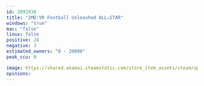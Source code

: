 ```yaml
---
id: 2091930
title: "2MD:VR Football Unleashed ALL✰STAR"
windows: "true"
mac: "false"
linux: false
positive: 24
negative: 3
estimated_owners: "0 - 20000"
peak_ccu: 0

image: https://shared.akamai.steamstatic.com/store_item_assets/steam/apps/2091930/header.jpg?t=1663676536
opinions:
---
```

